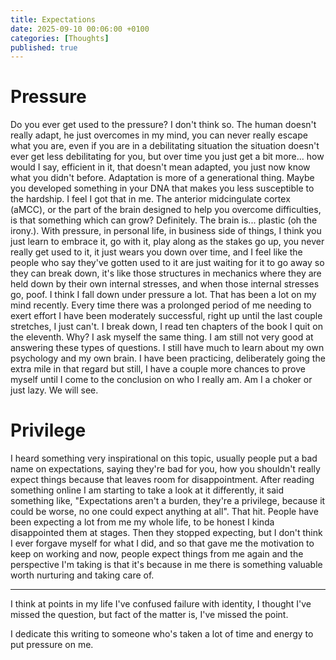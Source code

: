 ```yaml
---
title: Expectations
date: 2025-09-10 00:06:00 +0100
categories: [Thoughts]
published: true
---
```


# Pressure

Do you ever get used to the pressure? I don't think so. The human doesn't really adapt, he just overcomes in my mind, you can never really escape what you are, even if you are in a debilitating situation the situation doesn't ever get less debilitating for you, but over time you just get a bit more... how would I say, efficient in it, that doesn't mean adapted, you just now know what you didn't before. Adaptation is more of a generational thing. Maybe you developed something in your DNA that makes you less susceptible to the hardship. I feel I got that in me. The anterior midcingulate cortex (aMCC), or the part of the brain designed to help you overcome difficulties, is that something which can grow? Definitely. The brain is... plastic (oh the irony.). With pressure, in personal life, in business side of things, I think you just learn to embrace it, go with it, play along as the stakes go up, you never really get used to it, it just wears you down over time, and I feel like the people who say they've gotten used to it are just waiting for it to go away so they can break down, it's like those structures in mechanics where they are held down by their own internal stresses, and when those internal stresses go, poof. I think I fall down under pressure a lot. That has been a lot on my mind recently. Every time there was a prolonged period of me needing to exert effort I have been moderately successful, right up until the last couple stretches, I just can't. I break down, I read ten chapters of the book I quit on the eleventh. Why? I ask myself the same thing. I am still not very good at answering these types of questions. I still have much to learn about my own psychology and my own brain. I have been practicing, deliberately going the extra mile in that regard but still, I have a couple more chances to prove myself until I come to the conclusion on who I really am. Am I a choker or just lazy. We will see.

# Privilege

I heard something very inspirational on this topic, usually people put a bad name on expectations, saying they're bad for you, how you shouldn't really expect things because that leaves room for disappointment. After reading something online I am starting to take a look at it differently, it said something like, "Expectations aren't a burden, they're a privilege, because it could be worse, no one could expect anything at all". That hit. People have been expecting a lot from me my whole life, to be honest I kinda disappointed them at stages. Then they stopped expecting, but I don't think I ever forgave myself for what I did, and so that gave me the motivation to keep on working and now, people expect things from me again and the perspective I'm taking is that it's because in me there is something valuable worth nurturing and taking care of.

---

I think at points in my life I've confused failure with identity, I thought I've missed the question, but fact of the matter is, I've missed the point.


I dedicate this writing to someone who's taken a lot of time and energy to put pressure on me.
